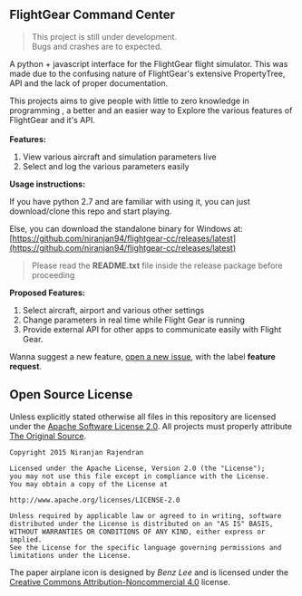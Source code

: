 ## FlightGear Command Center ##

> This project is still under development.<br>
> Bugs and crashes are to expected.

A python + javascript interface for the FlightGear flight simulator. This was made due to the confusing nature of FlightGear's extensive PropertyTree, API and the lack of proper documentation.

This projects aims to give people with little to zero knowledge in programming , a better and an easier way to Explore the various features of FlightGear and it's API.
<br>
<br>
**Features:**

1. View various aircraft and simulation parameters live
2. Select and log the various parameters easily


**Usage instructions:**

If you have python 2.7 and are familiar with using it, you can just download/clone this repo and start playing.

Else, you can download the standalone binary for Windows at:
[https://github.com/niranjan94/flightgear-cc/releases/latest](https://github.com/niranjan94/flightgear-cc/releases/latest)

> Please read the **README.txt** file inside the release package before proceeding


**Proposed Features:**

1. Select aircraft, airport and various other settings
2. Change parameters in real time while Flight Gear is running
3. Provide external API for other apps to communicate easily with Flight Gear.

Wanna suggest a new feature, [open a new issue](https://github.com/niranjan94/flightgear-cc/issues/new), with the label **feature request**.


## Open Source License ##

Unless explicitly stated otherwise all files in this repository are licensed under the [Apache Software License 2.0](http://choosealicense.com/licenses/apache-2.0/). All projects must properly attribute [The Original Source](https://github.com/niranjan94/flightgear-cc).
    
    Copyright 2015 Niranjan Rajendran
    
    Licensed under the Apache License, Version 2.0 (the "License");
    you may not use this file except in compliance with the License.
    You may obtain a copy of the License at
    
    http://www.apache.org/licenses/LICENSE-2.0
    
    Unless required by applicable law or agreed to in writing, software
    distributed under the License is distributed on an "AS IS" BASIS,
    WITHOUT WARRANTIES OR CONDITIONS OF ANY KIND, either express or implied.
    See the License for the specific language governing permissions and
    limitations under the License.


The paper airplane icon is designed by *Benz Lee* and is licensed under the [Creative Commons Attribution-Noncommercial 4.0](http://creativecommons.org/licenses/by-nc/4.0/) license.
